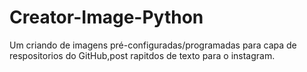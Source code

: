 # Creator-Image-Python
 Um criando de imagens pré-configuradas/programadas para capa de respositorios do GitHub,post rapitdos de texto para o instagram.

